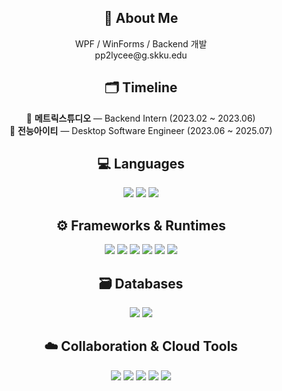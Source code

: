 <h2 align="center">📌 About Me</h2>

<p align="center">
  WPF / WinForms / Backend 개발<br/>
  pp2lycee@g.skku.edu
</p>


<h2 align="center">🗂️ Timeline</h2>

<p align="center">
  🏢 <strong>메트릭스튜디오</strong> — Backend Intern (2023.02 ~ 2023.06)<br/>
  💼 <strong>전능아이티</strong> — Desktop Software Engineer (2023.06 ~ 2025.07)
</p>


<h2 align="center">💻 Languages</h2>

<p align="center">
  <img src="https://img.shields.io/badge/C%23-8A0886?style=for-the-badge&logo=csharp&logoColor=white"/>
  <img src="https://img.shields.io/badge/TypeScript-3178C6?style=for-the-badge&logo=typescript&logoColor=white"/>
  <img src="https://img.shields.io/badge/Python-3776AB?style=for-the-badge&logo=python&logoColor=white"/>
</p>


<h2 align="center">⚙️ Frameworks & Runtimes</h2>

<p align="center">
  <img src="https://img.shields.io/badge/WPF-512BD4?style=for-the-badge&logo=dotnet&logoColor=white"/>
  <img src="https://img.shields.io/badge/WinForms-5C2D91?style=for-the-badge&logo=windows&logoColor=white"/>
  <img src="https://img.shields.io/badge/Node.js-339933?style=for-the-badge&logo=nodedotjs&logoColor=white"/>
  <img src="https://img.shields.io/badge/Express-000000?style=for-the-badge&logo=express&logoColor=white"/>
  <img src="https://img.shields.io/badge/Django-092E20?style=for-the-badge&logo=django&logoColor=white"/>
  <img src="https://img.shields.io/badge/React-61DAFB?style=for-the-badge&logo=react&logoColor=black"/>
</p>


<h2 align="center">🗃️ Databases</h2>

<p align="center">
  <img src="https://img.shields.io/badge/MSSQL-CC2927?style=for-the-badge&logo=microsoftsqlserver&logoColor=white"/>
  <img src="https://img.shields.io/badge/MongoDB-47A248?style=for-the-badge&logo=mongodb&logoColor=white"/>
</p>


<h2 align="center">☁️ Collaboration & Cloud Tools</h2>

<p align="center">
  <img src="https://img.shields.io/badge/AWS-232F3E?style=for-the-badge&logo=amazonaws&logoColor=white"/>
  <img src="https://img.shields.io/badge/Jira-0052CC?style=for-the-badge&logo=jira&logoColor=white"/>
  <img src="https://img.shields.io/badge/Slack-4A154B?style=for-the-badge&logo=slack&logoColor=white"/>
  <img src="https://img.shields.io/badge/GitHub-181717?style=for-the-badge&logo=github&logoColor=white"/>
  <img src="https://img.shields.io/badge/Microsoft Teams-6264A7?style=for-the-badge&logo=microsoftteams&logoColor=white"/>
</p>


